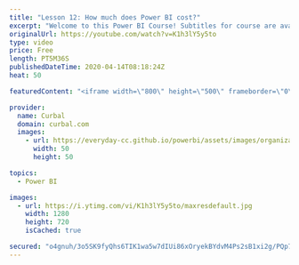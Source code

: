 ```yaml
---
title: "Lesson 12: How much does Power BI cost?"
excerpt: "Welcome to this Power BI Course! Subtitles for course are available in: English, Spanish and Persian.  View all lessons here: https://www.youtube.com/playlist?list=PLDz00l_jz6zx0wwS5HKFz5u-dEoAuRQMW  Persian Translation by: https://www.linkedin.com/in/seyed-sajad-mousavi-54035a139  Now that you have"
originalUrl: https://youtube.com/watch?v=K1h3lY5y5to
type: video
price: Free
length: PT5M36S
publishedDateTime: 2020-04-14T08:18:24Z
heat: 50

featuredContent: "<iframe width=\"800\" height=\"500\" frameborder=\"0\" src=\"https://www.youtube.com/embed/K1h3lY5y5to\" allow=\"accelerometer; autoplay; encrypted-media; gyroscope; picture-in-picture\" allowfullscreen></iframe>"

provider:
  name: Curbal
  domain: curbal.com
  images:
    - url: https://everyday-cc.github.io/powerbi/assets/images/organizations/curbal.com-50x50.jpg
      width: 50
      height: 50

topics:
  - Power BI

images:
  - url: https://i.ytimg.com/vi/K1h3lY5y5to/maxresdefault.jpg
    width: 1280
    height: 720
    isCached: true

secured: "o4gnuh/3o5SK9fyQhs6TIK1wa5w7dIUi86xOryekBYdvM4Ps2sB1xi2g/PQp7kl3ZKgW9yRYh8RXXxrx7HaEOI73ndq2jXl91wocPU3EpPtGDoNTSpL72nR4xnWB1w6QW/m8oNGldMhjZl1UFiuVJjpTY2fkWxu1j6QGXhyt48nX9XAkKqi1gPNIdsSnnhEFuAC1TLgZ5MQIHDA3YJ8ffW9t0ARuvO07q88VTiB2bqxMdGlgvp9+pQ7ZT95YDHLVIkioMiBhjCXcMKVcU9Td0Zsqwhy/IAPGnzaYBPeGVKV5rtYrafF1KWm3YKtATZYoVG9+6IVjX0Z5oEfpYooBcqk4mm8PJg+XH7dponqBh9pLZMdu2UF2/hKg8mjvJ98xFd/XZcuAO93RepJoj3wHLTE8pXOEIfbFABMargEmtEo=;6H1Fk2iBsxOWwd9j8fqMAA=="
---
```


